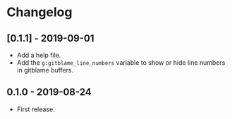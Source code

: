 Changelog
=========

[0.1.1] - 2019-09-01
------------------

- Add a help file.
- Add the `g:gitblame_line_numbers` variable to show or hide line numbers in gitblame buffers.

0.1.0 - 2019-08-24
------------------

- First release.
